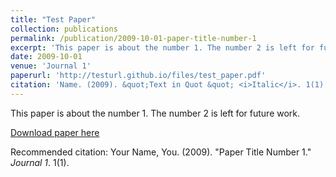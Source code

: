 ```yaml
---
title: "Test Paper"
collection: publications
permalink: /publication/2009-10-01-paper-title-number-1
excerpt: 'This paper is about the number 1. The number 2 is left for future work.'
date: 2009-10-01
venue: 'Journal 1'
paperurl: 'http://testurl.github.io/files/test_paper.pdf'
citation: 'Name. (2009). &quot;Text in Quot &quot; <i>Italic</i>. 1(1).'
---
```

This paper is about the number 1. The number 2 is left for future work.

[Download paper here](https://testurl.github.io/files/test_paper.pdf)

Recommended citation: Your Name, You. (2009). "Paper Title Number 1." <i>Journal 1</i>. 1(1).